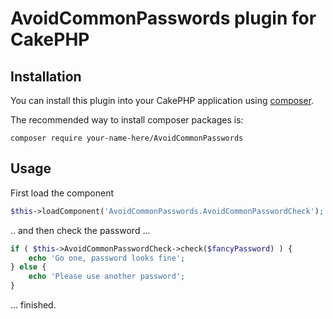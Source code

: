 # AvoidCommonPasswords plugin for CakePHP

## Installation

You can install this plugin into your CakePHP application using [composer](http://getcomposer.org).

The recommended way to install composer packages is:

```
composer require your-name-here/AvoidCommonPasswords
```

## Usage

First load the component

```php
$this->loadComponent('AvoidCommonPasswords.AvoidCommonPasswordCheck');
```

.. and then check the password ...

```php
if ( $this->AvoidCommonPasswordCheck->check($fancyPassword) ) {
    echo 'Go one, password looks fine';
} else {
    echo 'Please use another password';
}
```

... finished.